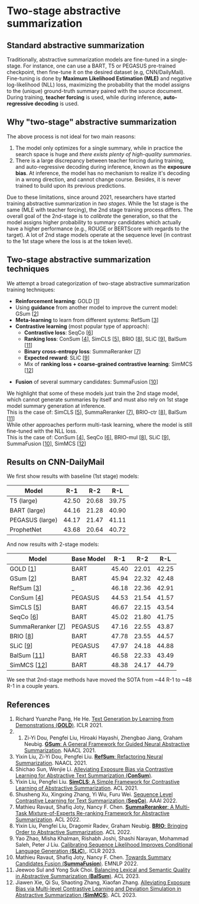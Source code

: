 # Two-stage abstractive summarization

## Standard abstractive summarization
Traditionally, abstractive summarization models are fine-tuned in a single-stage. For instance, one can use a BART, T5 or PEGASUS pre-trained checkpoint, then fine-tune it on the desired dataset (e.g, CNN/DailyMail). Fine-tuning is done by **Maximum Likelihood Estimation (MLE)** and negative log-likelihood (NLL) loss, maximizing the probability that the model assigns to the (unique) ground-truth summary paired with the source document. During training, **teacher forcing** is used, while during inference, **auto-regressive decoding** is used. 

## Why "two-stage" abstractive summarization 
The above process is not ideal for two main reasons:
1. The model only optimizes for a single summary, while in practice the search space is huge and *there exists plenty of high-quality summaries*.
2. There is a large discrepancy between teacher forcing during training, and auto-regressive decoding during inference, known as the **exposure bias**. At inference, the model has no mechanism to realize it's decoding in a wrong direction, and cannot change course. Besides, it is never trained to build upon its previous predictions.

Due to these limitations, since around 2021, researchers have started training abstractive summarization in *two stages*. While the 1st stage is the same (MLE with teacher forcing), the 2nd stage training process differs. The overall goal of the 2nd-stage is to *calibrate* the generation, so that the model assigns higher probability to summary candidates which actually have a higher performance (e.g., ROUGE or BERTScore with regards to the target). A lot of 2nd stage models operate at the sequence level (in contrast to the 1st stage where the loss is at the token level). 

## Two-stage abstractive summarization techniques
We attempt a broad categorization of two-stage abstractive summarization training techniques:
- **Reinforcement learning**: GOLD [[1](#1)]
- Using **guidance** from another model to improve the current model: GSum [[2](#2)]
- **Meta-learning** to learn from different systems: RefSum [[3](#3)]
- **Contrastive learning** (most popular type of approach):
  - **Contrastive loss**: SeqCo [[6](#6)]
  - **Ranking loss**: ConSum [[4](#4)], SimCLS [[5](#5)], BRIO [[8](#8)], SLiC [[9](#9)], BalSum [[11](#11)]
  - **Binary cross-entropy loss**: SummaReranker [[7](#7)]
  - **Expected reward**: SLiC [[9](#9)]
  - Mix of **ranking loss + coarse-grained contrastive learning**: SimMCS [[12](#12)]
* **Fusion** of several summary candidates: SummaFusion [[10](#10)]

We highlight that some of these models just train the 2nd stage model, which cannot generate summaries by itself and must also rely on 1st stage model summary generation at inference.  
This is the case of: SimCLS [[5](#5)], SummaReranker [[7](#7)], BRIO-ctr [[8](#8)], BalSum [[11](#11)]  
While other approaches perform multi-task learning, where the model is still fine-tuned with the NLL loss.  
This is the case of: ConSum [[4](#4)], SeqCo [[6](#6)], BRIO-mul [[8](#8)], SLiC [[9](#9)], SummaFusion [[10](#10)], SimMCS [[12](#12)]

## Results on CNN-DailyMail

We first show results with baseline (1st stage) models:

| **Model**       | **R-1** | **R-2** | **R-L** |
|-----------------|---------|---------|---------|
| T5 (large)      | 42.50   | 20.68   | 39.75   |
| BART (large)    | 44.16   | 21.28   | 40.90   |
| PEGASUS (large) | 44.17   | 21.47   | 41.11   |
| ProphetNet      | 43.68   | 20.64   | 40.72   |

And now results with 2-stage models:

| **Model**                | **Base Model** | **R-1** | **R-2** | **R-L** |
|--------------------------|----------------|---------|---------|---------|
| GOLD [[1](#1)]           | BART           | 45.40   | 22.01   | 42.25   |
| GSum [[2](#2)]           | BART           | 45.94   | 22.32   | 42.48   |
| RefSum [[3](#3)]         | _              | 46.18   | 22.36   | 42.91   |
| ConSum [[4](#4)]         | PEGASUS        | 44.53   | 21.54   | 41.57   |
| SimCLS [[5](#5)]         | BART           | 46.67   | 22.15   | 43.54   |
| SeqCo [[6](#6)]          | BART           | 45.02   | 21.80   | 41.75   |
| SummaReranker [[7](#7)]  | PEGASUS        | 47.16   | 22.55   | 43.87   |
| BRIO [[8](#8)]           | BART           | 47.78   | 23.55   | 44.57   |
| SLiC [[9](#9)]           | PEGASUS        | 47.97   | 24.18   | 44.88   |
| BalSum [[11](#11)]       | BART           | 46.58   | 22.33   | 43.49   |
| SimMCS [[12](#12)]       | BART           | 48.38   | 24.17   | 44.79   |

We see that 2nd-stage methods have moved the SOTA from ~44 R-1 to ~48 R-1 in a couple years.


## References
1. <a id="1"></a> Richard Yuanzhe Pang, He He. [Text Generation by Learning from Demonstrations (**GOLD**)](https://arxiv.org/pdf/2009.07839.pdf). ICLR 2021.
2. 1. <a id="1"></a> Zi-Yi Dou, Pengfei Liu, Hiroaki Hayashi, Zhengbao Jiang, Graham Neubig. [**GSum**: A General Framework for Guided Neural Abstractive Summarization](https://arxiv.org/pdf/2010.08014.pdf). NAACL 2021.  
3. <a id="2"></a> Yixin Liu, Zi-Yi Dou, Pengfei Liu. [**RefSum**: Refactoring Neural Summarization](https://arxiv.org/pdf/2104.07210.pdf). NAACL 2021.  
4. <a id="3"></a> Shichao Sun, Wenjie Li. [Alleviating Exposure Bias via Contrastive Learning for Abstractive Text Summarization (**ConSum**)](https://arxiv.org/pdf/2108.11846.pdf).
5. <a id="4"></a> Yixin Liu, Pengfei Liu. [**SimCLS**: A Simple Framework for Contrastive Learning of Abstractive Summarization](https://arxiv.org/pdf/2106.01890.pdf). ACL 2021.
6. <a id="5"></a> Shusheng Xu, Xingxing Zhang, Yi Wu, Furu Wei. [Sequence Level Contrastive Learning for Text Summarization (**SeqCo**)](https://arxiv.org/pdf/2109.03481.pdf). AAAI 2022.
7. <a id="6"></a> Mathieu Ravaut, Shafiq Joty, Nancy F. Chen. [**SummaReranker**: A Multi-Task Mixture-of-Experts Re-ranking Framework for Abstractive Summarization](https://arxiv.org/pdf/2203.06569.pdf). ACL 2022.  
8. <a id="7"></a> Yixin Liu, Pengfei Liu, Dragomir Radev, Graham Neubig. [**BRIO**: Bringing Order to Abstractive Summarization](https://arxiv.org/pdf/2203.16804.pdf). ACL 2022.
9. <a id="8"></a> Yao Zhao, Misha Khalman, Rishabh Joshi, Shashi Narayan, Mohammad Saleh, Peter J Liu. [Calibrating Sequence Likelihood Improves Conditional Language Generation (**SLiC**).](https://arxiv.org/pdf/2210.00045.pdf). ICLR 2023.
10. <a id="9"></a> Mathieu Ravaut, Shafiq Joty, Nancy F. Chen. [Towards Summary Candidates Fusion (**SummaFusion**)](https://arxiv.org/abs/2210.08779). EMNLP 2022.
11. <a id="10"></a> Jeewoo Sul and Yong Suk Choi. [Balancing Lexical and Semantic Quality in Abstractive Summarization (**BalSum**)](https://arxiv.org/pdf/2305.09898.pdf). ACL 2023.
12. <a id="11"></a> Jiawen Xie, Qi Su, Shaoting Zhang, Xiaofan Zhang. [Alleviating Exposure Bias via Multi-level Contrastive Learning and Deviation Simulation in Abstractive Summarization (**SimMCS**)](https://aclanthology.org/2023.findings-acl.617.pdf). ACL 2023.

